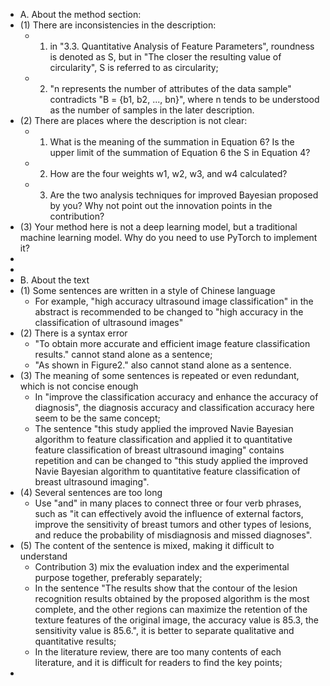 - A. About the method section:
- (1) There are inconsistencies in the description:
	- 1) in "3.3. Quantitative Analysis of Feature Parameters", roundness is denoted as S, but in "The closer the resulting value of circularity", S is referred to as circularity;
	- 2) "n represents the number of attributes of the data sample" contradicts "B = {b1, b2, ..., bn}", where n tends to be understood as the number of samples in the later description.
- (2) There are places where the description is not clear:
	- 1) What is the meaning of the summation in Equation 6? Is the upper limit of the summation of Equation 6 the S in Equation 4?
	- 2) How are the four weights w1, w2, w3, and w4 calculated?
	- 3) Are the two analysis techniques for improved Bayesian proposed by you? Why not point out the innovation points in the contribution?
- (3) Your method here is not a deep learning model, but a traditional machine learning model. Why do you need to use PyTorch to implement it?
-
-
- B. About the text
- (1) Some sentences are written in a style of Chinese language
	- For example, "high accuracy ultrasound image classification" in the abstract is recommended to be changed to "high accuracy in the classification of ultrasound images"
- (2) There is a syntax error
	- "To obtain more accurate and efficient image feature classification results." cannot stand alone as a sentence;
	- "As shown in Figure2." also cannot stand alone as a sentence.
- (3) The meaning of some sentences is repeated or even redundant, which is not concise enough
	- In "improve the classification accuracy and enhance the accuracy of diagnosis",  the diagnosis accuracy and classification accuracy here seem to be the same concept;
	- The sentence "this study applied the improved Navie Bayesian algorithm to feature classification and applied it to quantitative feature classification of breast ultrasound imaging" contains repetition and can be changed to "this study applied the improved Navie Bayesian algorithm to quantitative feature classification of breast ultrasound imaging".
- (4) Several sentences are too long
	- Use "and" in many places to connect three or four verb phrases, such as "it can effectively avoid the influence of external factors, improve the sensitivity of breast tumors and other types of lesions, and reduce the probability of misdiagnosis and missed diagnoses".
- (5) The content of the sentence is mixed, making it difficult to understand
	- Contribution 3) mix the evaluation index and the experimental purpose together, preferably separately;
	- In the sentence "The results show that the contour of the lesion recognition results obtained by the proposed algorithm is the most complete, and the other regions can maximize the retention of the texture features of the original image, the accuracy value is 85.3, the sensitivity value is 85.6.", it is better to separate qualitative and quantitative results;
	- In the literature review, there are too many contents of each literature, and it is difficult for readers to find the key points;
-